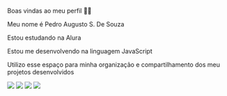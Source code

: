 Boas vindas ao meu perfil 💙💙

Meu nome é Pedro Augusto S. De Souza

Estou estudando na Alura

Estou me desenvolvendo na linguagem JavaScript

Utilizo esse espaço para minha organização e compartilhamento dos meu projetos desenvolvidos

![](https://media.tenor.com/X80LhsTgNTAAAAAM/sukuna-gojo.gif)
![](https://media.tenor.com/VgQGIDtP6ecAAAAM/jujutsu-kaisen-sukuna.gif)
![](https://media.tenor.com/rIzZOGDr1TIAAAAM/gojo-satoru-satoru-gojo.gif)
![](https://media.tenor.com/IQ9uCSTvj0EAAAAM/gojo-satoru-satoru-gojo.gif)
